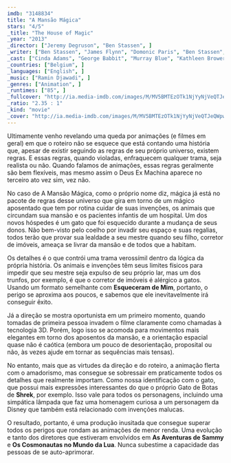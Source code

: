 ```yaml
---
imdb: "3148834"
title: "A Mansão Mágica"
stars: "4/5"
_title: "The House of Magic"
_year: "2013"
_director: ["Jeremy Degruson", "Ben Stassen", ]
_writer: ["Ben Stassen", "James Flynn", "Domonic Paris", "Ben Stassen", ]
_cast: ["Cinda Adams", "George Babbit", "Murray Blue", "Kathleen Browers", "Joey Camen", "Grant George", "Shanelle Gray", "Nina Grillo", "Ella Rouhier", ]
_countries: ["Belgium", ]
_languages: ["English", ]
_music: ["Ramin Djawadi", ]
_genres: ["Animation", ]
_runtimes: ["85", ]
_fullcover: "http://ia.media-imdb.com/images/M/MV5BMTEzOTk1NjYyNjVeQTJeQWpwZ15BbWU4MDg5ODI2NTIx.jpg"
_ratio: "2.35 : 1"
_kind: "movie"
_cover: "http://ia.media-imdb.com/images/M/MV5BMTEzOTk1NjYyNjVeQTJeQWpwZ15BbWU4MDg5ODI2NTIx._V1._SX97_SY140_.jpg"
---
```


Ultimamente venho revelando uma queda por animações (e filmes em geral) em que o roteiro não se esquece que está contando uma história que, apesar de existir seguindo as regras de seu próprio universo, existem regras. E essas regras, quando violadas, enfraquecem qualquer trama, seja realista ou não. Quando falamos de animações, essas regras geralmente são bem flexíveis, mas mesmo assim o Deus Ex Machina aparece no terceiro ato vez sim, vez não.

No caso de A Mansão Mágica, como o próprio nome diz, mágica já está no pacote de regras desse universo que gira em torno de um mágico aposentado que tem por rotina cuidar de suas invenções, os animais que circundam sua mansão e os pacientes infantis de um hospital. Um dos novos hóspedes é um gato que foi esquecido durante a mudança de seus donos. Não bem-visto pelo coelho por invadir seu espaço e suas regalias, todos terão que provar sua lealdade a seu mestre quando seu filho, corretor de imóveis, ameaça se livrar da mansão e de todos que a habitam.

Os detalhes é o que contrói uma trama verossímil dentro da lógica da própria história. Os animais e invenções têm seus limites físicos para impedir que seu mestre seja expulso de seu próprio lar, mas um dos trunfos, por exemplo, é que o corretor de imóveis é alérgico a gatos. Usando um formato semelhante com __Esqueceram de Mim__, portanto, o perigo se aproxima aos poucos, e sabemos que ele inevitavelmente irá conseguir êxito.

Já a direção se mostra oportunista em um primeiro momento, quando tomadas de primeira pessoa invadem o filme claramente como chamadas à tecnologia 3D. Porém, logo isso se acomoda para movimentos mais elegantes em torno dos aposentos da mansão, e a orientação espacial quase não é caótica (embora um pouco de desorientação, proposital ou não, às vezes ajude em tornar as sequências mais tensas).

No entanto, mais que as virtudes da direção e do roteiro, a animação flerta com o amadorismo, mas consegue se sobressair em praticamente todos os detalhes que realmente importam. Como nossa identificação com o gato, que possui mais expressões interessantes do que o próprio Gato de Botas de __Shrek__, por exemplo. Isso vale para todos os personagens, incluindo uma simpática lâmpada que faz uma homenagem curiosa a um personagem da Disney que também está relacionado com invenções malucas.

O resultado, portanto, é uma produção inusitada que consegue superar todos os perigos que rondam as animações de menor renda. Uma evolução e tanto dos diretores que estiveram envolvidos em __As Aventuras de Sammy__ e __Os Cosmonautas no Mundo da Lua__. Nunca subestime a capacidade das pessoas de se auto-aprimorar.
